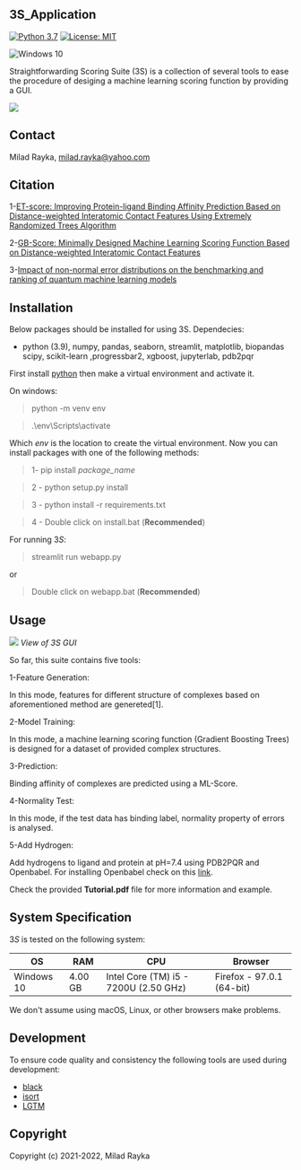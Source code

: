 3S_Application
--
[![Python 3.7](https://img.shields.io/badge/python-3.9-blue.svg)](https://www.python.org/downloads/release/python-360/)
[![License: MIT](https://img.shields.io/badge/License-MIT-yellow.svg)](https://opensource.org/licenses/MIT)

![Windows 10](https://img.shields.io/badge/Windows-0078D6?style=for-the-badge&logo=windows&logoColor=white)


Straightforwarding Scoring Suite (3S) is a collection of several tools to ease the procedure of desiging a machine learning scoring function by providing a GUI.

![](https://github.com/miladrayka/3s_application/blob/main/logo.png)

Contact
---
Milad Rayka, milad.rayka@yahoo.com

Citation
--

1-[ET-score: Improving Protein-ligand Binding Affinity Prediction Based on Distance-weighted Interatomic Contact Features Using Extremely Randomized Trees Algorithm](https://onlinelibrary.wiley.com/doi/full/10.1002/minf.202060084)

2-[GB-Score: Minimally Designed Machine Learning Scoring Function Based on Distance-weighted Interatomic Contact Features](https://onlinelibrary.wiley.com/doi/10.1002/minf.202200135)

3-[Impact of non-normal error distributions on the benchmarking and ranking of quantum machine learning models](https://iopscience.iop.org/article/10.1088/2632-2153/aba184/meta)

Installation
--
Below packages should be installed for using 3S. Dependecies:

- python (3.9), numpy, pandas, seaborn, streamlit, matplotlib, biopandas
scipy, scikit-learn ,progressbar2, xgboost, jupyterlab, pdb2pqr

First install [python](https://www.python.org/downloads/release/python-395/) then make a virtual environment and activate it.

On windows:

>    python -m venv env

>    .\env\Scripts\activate


Which *env* is the location to create the virtual environment. Now you can install packages with one of the following methods:

>   1- pip install *package_name*

>   2 - python setup.py install

>   3 - python install -r requirements.txt

>   4 - Double click on install.bat (**Recommended**)

For running 3*S*:

> streamlit run webapp.py

or

> Double click on webapp.bat (**Recommended**)

Usage
--

![](https://github.com/miladrayka/3s_application/blob/main/sample_gui.JPG)
*View of 3S GUI*


So far, this suite contains five tools:

1-Feature Generation:

In this mode, features for different structure of complexes based on aforementioned method are genereted[1].

2-Model Training:

In this mode, a machine learning scoring function (Gradient Boosting Trees) is designed for a dataset of provided complex structures.

3-Prediction:

Binding affinity of complexes are predicted using a ML-Score.

4-Normality Test:

In this mode, if the test data has binding label, normality property of errors is
analysed.

5-Add Hydrogen:

Add hydrogens to ligand and protein at pH=7.4 using PDB2PQR and Openbabel. For installing Openbabel check on this [link](https://openbabel.org/docs/dev/Installation/install.html).

Check the provided **Tutorial.pdf** file for more information and example.

System Specification
--

3*S* is tested on the following system:

| OS  |  RAM | CPU  | Browser |
| ------------ | ------------ | ------------ |------------ |
| Windows 10  | 4.00 GB  |  Intel Core (TM) i5 - 7200U (2.50 GHz) | Firefox - 97.0.1 (64-bit)| 

We don't assume using macOS, Linux, or other browsers make problems. 

Development
--

To ensure code quality and consistency the following tools are used during development:

- [black](https://black.readthedocs.io/en/stable/)
- [isort](https://pycqa.github.io/isort/)
- [LGTM](https://lgtm.com/)

Copyright
--

Copyright (c) 2021-2022, Milad Rayka

